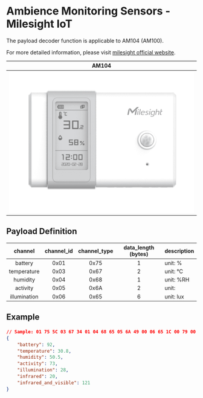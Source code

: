 # Ambience Monitoring Sensors - Milesight IoT

The payload decoder function is applicable to AM104 (AM100).

For more detailed information, please visit [milesight official website](https://www.milesight-iot.com).

|        AM104        |
| :-----------------: |
| ![AM104](AM104.png) |

## Payload Definition

|   channel    | channel_id | channel_type | data_length (bytes) | description |
| :----------: | :--------: | :----------: | :-----------------: | ----------- |
|   battery    |    0x01    |     0x75     |          1          | unit: %     |
| temperature  |    0x03    |     0x67     |          2          | unit: ℃     |
|   humidity   |    0x04    |     0x68     |          1          | unit: %RH   |
|   activity   |    0x05    |     0x6A     |          2          | unit:       |
| illumination |    0x06    |     0x65     |          6          | unit: lux   |

## Example

```json
// Sample: 01 75 5C 03 67 34 01 04 68 65 05 6A 49 00 06 65 1C 00 79 00 14 00
{
    "battery": 92,
    "temperature": 30.8,
    "humidity": 50.5,
    "activity": 73,
    "illumination": 28,
    "infrared": 20,
    "infrared_and_visible": 121
}
```
